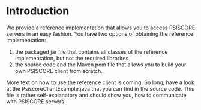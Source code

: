 # Introduction #

We provide a reference implementation that allows you to access PSISCORE servers in an easy fashion. You have two options of obtaining the reference implementation:
  1. the packaged jar file that contains all classes of the reference implementation, but not the required librarires
  1. the source code and the Maven pom file that allows you to build your own PSISCORE client from scratch.

More text on how to use the reference client is coming. So long, have a look at the PsiscoreClientExample.java that you can find in the source code. This file is rather self-explanatory and should show you, how to communicate with PSISCORE servers.